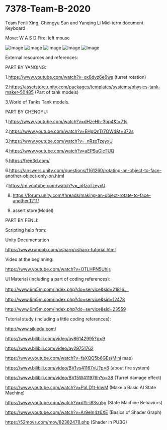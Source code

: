 # 7378-Team-B-2020
Team Fenli Xing, Chengyu Sun and Yanqing Li
Mid-term document
Keyboard




Move: W A S D
Fire: left mouse


![Image](https://user-images.githubusercontent.com/60398584/79823708-60a9dd00-8362-11ea-8831-b152f74bdced.png)
![Image](https://user-images.githubusercontent.com/60398584/79824709-e464c900-8364-11ea-92a3-494cd67248eb.png)
![Image](https://user-images.githubusercontent.com/60398584/79823705-5f78b000-8362-11ea-8f08-ab4b70339542.png)
![Image](https://user-images.githubusercontent.com/60398584/79823729-6acbdb80-8362-11ea-986e-7eb1157994cb.png)
![Image](https://user-images.githubusercontent.com/60398584/79823727-69021800-8362-11ea-8896-c8b4076dde40.png)

External resources and references:

PART BY YANQING:

1.https://www.youtube.com/watch?v=ox8dvz6e6ws (turret rotation)

2.https://assetstore.unity.com/packages/templates/systems/physics-tank-maker-50485 (Part of tank models)

3.World of Tanks Tank models.


PART BY CHENGYU:

1.https://www.youtube.com/watch?v=dHzeHh-3bp4&t=71s

2.https://www.youtube.com/watch?v=EHgQnTr7OW4&t=372s

3.https://www.youtube.com/watch?v=_nRzoTzeyxU

4.https://www.youtube.com/watch?v=aEPSuGlcTUQ

5.https://free3d.com/

6.https://answers.unity.com/questions/1161260/rotating-an-object-to-face-another-object-only-on.html

7.https://m.youtube.com/watch?v=_nRzoTzeyxU

8. https://forum.unity.com/threads/making-an-object-rotate-to-face-another.1211/

9. assert store(Model)


PART BY FENLI:

Scripting help from: 

Unity Documentation

https://www.runoob.com/csharp/csharp-tutorial.html

Video at the beginning:

https://www.youtube.com/watch?v=OTLHPN5Uhjs

UI Material (including a part of coding references):

http://www.6m5m.com/index.php?do=service&sid=21816、

http://www.6m5m.com/index.php?do=service&sid=12478

http://www.6m5m.com/index.php?do=service&sid=23559

Tutorial study (including a little coding references):

http://www.sikiedu.com/ 

https://www.bilibili.com/video/av86142995?p=9

https://www.bilibili.com/video/av29751762

https://www.youtube.com/watch?v=faXQQ5b6GEs(Mini map)

https://www.bilibili.com/video/BV1vs41167vU?p=6 (about fire system)

https://www.bilibili.com/video/BV15W411976h?p=38 (Turret damage effect)

https://www.youtube.com/watch?v=PaLD1t-kIwM (Make a Basic AI State Machine)

https://www.youtube.com/watch?v=dYi-i83sq5g (State Machine Behaviors)

https://www.youtube.com/watch?v=Ar9eIn4z6XE (Basics of Shader Graph)

https://52movs.com/mov/82382478.php (Shader in PUBG)









